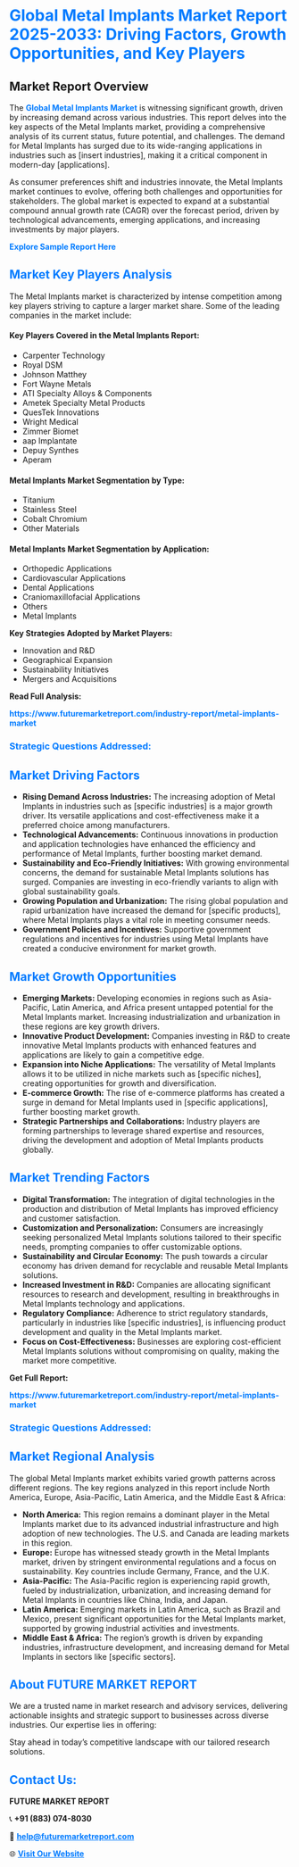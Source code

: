 <h1 style="color: #007BFF;">Global Metal Implants Market Report 2025-2033: Driving Factors, Growth Opportunities, and Key Players</h1>

<section id="overview">
<h2>Market Report Overview</h2>
<p>The <a href="https://www.futuremarketreport.com/industry-report/metal-implants-market" style="color: #007BFF; text-decoration: none;"><strong>Global Metal Implants Market</strong></a> is witnessing significant growth, driven by increasing demand across various industries. This report delves into the key aspects of the Metal Implants market, providing a comprehensive analysis of its current status, future potential, and challenges. The demand for Metal Implants has surged due to its wide-ranging applications in industries such as [insert industries], making it a critical component in modern-day [applications].</p>
<p>As consumer preferences shift and industries innovate, the Metal Implants market continues to evolve, offering both challenges and opportunities for stakeholders. The global market is expected to expand at a substantial compound annual growth rate (CAGR) over the forecast period, driven by technological advancements, emerging applications, and increasing investments by major players.</p>
</section>

<section id="overview">
<p><a href="https://www.futuremarketreport.com/request-sample/reportId=127074" style="color: #007BFF; text-decoration: none;"><strong>Explore Sample Report Here</strong></a></p>
</section>

<section id="key-players">
<h2 style="color: #007BFF;">Market Key Players Analysis</h2>
<p>The Metal Implants market is characterized by intense competition among key players striving to capture a larger market share. Some of the leading companies in the market include:</p>
<h4>Key Players Covered in the Metal Implants Report:</h4>
<ul><li>Carpenter Technology</li><li>Royal DSM</li><li>Johnson Matthey</li><li>Fort Wayne Metals</li><li>ATI Specialty Alloys &amp; Components</li><li>Ametek Specialty Metal Products</li><li>QuesTek Innovations</li><li>Wright Medical</li><li>Zimmer Biomet</li><li>aap Implantate</li><li>Depuy Synthes</li><li>Aperam</li></ul>
<h4>Metal Implants Market Segmentation by Type:</h4>
<ul><li>Titanium</li><li>Stainless Steel</li><li>Cobalt Chromium</li><li>Other Materials</li></ul>

<h4>Metal Implants Market Segmentation by Application:</h4>
<ul><li>Orthopedic Applications</li><li>Cardiovascular Applications</li><li>Dental Applications</li><li>Craniomaxillofacial Applications</li><li>Others</li><li>Metal Implants</li></ul>
<p><strong>Key Strategies Adopted by Market Players:</strong></p>
<ul>
<li>Innovation and R&D</li>
<li>Geographical Expansion</li>
<li>Sustainability Initiatives</li>
<li>Mergers and Acquisitions</li>
</ul>
</section>

<section>
<p><strong>Read Full Analysis: </strong></p><a href="https://www.futuremarketreport.com/industry-report/metal-implants-market" style="color: #007BFF; text-decoration: none;"><strong>https://www.futuremarketreport.com/industry-report/metal-implants-market</strong></a>
<h3 style="color: #007BFF;">Strategic Questions Addressed:</h3>
</section>

<section id="driving-factors">
<h2 style="color: #007BFF;">Market Driving Factors</h2>
<ul>
<li><strong>Rising Demand Across Industries:</strong> The increasing adoption of Metal Implants in industries such as [specific industries] is a major growth driver. Its versatile applications and cost-effectiveness make it a preferred choice among manufacturers.</li>
<li><strong>Technological Advancements:</strong> Continuous innovations in production and application technologies have enhanced the efficiency and performance of Metal Implants, further boosting market demand.</li>
<li><strong>Sustainability and Eco-Friendly Initiatives:</strong> With growing environmental concerns, the demand for sustainable Metal Implants solutions has surged. Companies are investing in eco-friendly variants to align with global sustainability goals.</li>
<li><strong>Growing Population and Urbanization:</strong> The rising global population and rapid urbanization have increased the demand for [specific products], where Metal Implants plays a vital role in meeting consumer needs.</li>
<li><strong>Government Policies and Incentives:</strong> Supportive government regulations and incentives for industries using Metal Implants have created a conducive environment for market growth.</li>
</ul>
</section>

<section id="growth-opportunities">
<h2 style="color: #007BFF;">Market Growth Opportunities</h2>
<ul>
<li><strong>Emerging Markets:</strong> Developing economies in regions such as Asia-Pacific, Latin America, and Africa present untapped potential for the Metal Implants market. Increasing industrialization and urbanization in these regions are key growth drivers.</li>
<li><strong>Innovative Product Development:</strong> Companies investing in R&D to create innovative Metal Implants products with enhanced features and applications are likely to gain a competitive edge.</li>
<li><strong>Expansion into Niche Applications:</strong> The versatility of Metal Implants allows it to be utilized in niche markets such as [specific niches], creating opportunities for growth and diversification.</li>
<li><strong>E-commerce Growth:</strong> The rise of e-commerce platforms has created a surge in demand for Metal Implants used in [specific applications], further boosting market growth.</li>
<li><strong>Strategic Partnerships and Collaborations:</strong> Industry players are forming partnerships to leverage shared expertise and resources, driving the development and adoption of Metal Implants products globally.</li>
</ul>
</section>

<section id="trending-factors">
<h2 style="color: #007BFF;">Market Trending Factors</h2>
<ul>
<li><strong>Digital Transformation:</strong> The integration of digital technologies in the production and distribution of Metal Implants has improved efficiency and customer satisfaction.</li>
<li><strong>Customization and Personalization:</strong> Consumers are increasingly seeking personalized Metal Implants solutions tailored to their specific needs, prompting companies to offer customizable options.</li>
<li><strong>Sustainability and Circular Economy:</strong> The push towards a circular economy has driven demand for recyclable and reusable Metal Implants solutions.</li>
<li><strong>Increased Investment in R&D:</strong> Companies are allocating significant resources to research and development, resulting in breakthroughs in Metal Implants technology and applications.</li>
<li><strong>Regulatory Compliance:</strong> Adherence to strict regulatory standards, particularly in industries like [specific industries], is influencing product development and quality in the Metal Implants market.</li>
<li><strong>Focus on Cost-Effectiveness:</strong> Businesses are exploring cost-efficient Metal Implants solutions without compromising on quality, making the market more competitive.</li>
</ul>
</section>

<section>
<p><strong>Get Full Report: </strong></p><a href="https://www.futuremarketreport.com/industry-report/metal-implants-market" style="color: #007BFF; text-decoration: none;"><strong>https://www.futuremarketreport.com/industry-report/metal-implants-market</strong></a>
<h3 style="color: #007BFF;">Strategic Questions Addressed:</h3>
</section>


<section id="regional-analysis">
<h2 style="color: #007BFF;">Market Regional Analysis</h2>
<p>The global Metal Implants market exhibits varied growth patterns across different regions. The key regions analyzed in this report include North America, Europe, Asia-Pacific, Latin America, and the Middle East & Africa:</p>
<ul>
<li><strong>North America:</strong> This region remains a dominant player in the Metal Implants market due to its advanced industrial infrastructure and high adoption of new technologies. The U.S. and Canada are leading markets in this region.</li>
<li><strong>Europe:</strong> Europe has witnessed steady growth in the Metal Implants market, driven by stringent environmental regulations and a focus on sustainability. Key countries include Germany, France, and the U.K.</li>
<li><strong>Asia-Pacific:</strong> The Asia-Pacific region is experiencing rapid growth, fueled by industrialization, urbanization, and increasing demand for Metal Implants in countries like China, India, and Japan.</li>
<li><strong>Latin America:</strong> Emerging markets in Latin America, such as Brazil and Mexico, present significant opportunities for the Metal Implants market, supported by growing industrial activities and investments.</li>
<li><strong>Middle East & Africa:</strong> The region’s growth is driven by expanding industries, infrastructure development, and increasing demand for Metal Implants in sectors like [specific sectors].</li>
</ul>
</section>

<footer>
<h2 style="color: #007BFF;">About FUTURE MARKET REPORT</h2>
<p>We are a trusted name in market research and advisory services, delivering actionable insights and strategic support to businesses across diverse industries. Our expertise lies in offering:</p>

<p>Stay ahead in today’s competitive landscape with our tailored research solutions.</p>

<h2 style="color: #007BFF;">Contact Us:</h2>
<p><strong>FUTURE MARKET REPORT</strong></p>
<p>📞 <strong>+91 (883) 074-8030</strong></p>
<p>📧 <strong><a href="mailto:help@futuremarketreport.com" style="color: #007BFF;">help@futuremarketreport.com</a></strong></p>
<p>🌐 <strong><a href="https://www.futuremarketreport.com/" style="color: #007BFF;">Visit Our Website</a></strong></p>
</footer>